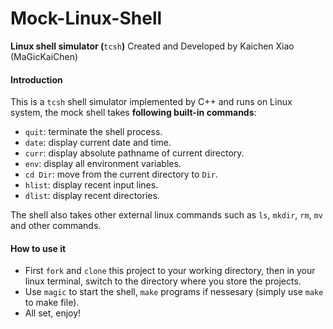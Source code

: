 # Mock-Linux-Shell
**Linux shell simulator (**`tcsh`**)**
Created and Developed by Kaichen Xiao (MaGicKaiChen)

#### Introduction
This is a `tcsh` shell simulator implemented by C++ and runs on Linux system, the mock shell takes **following built-in commands**:

  * `quit`: terminate the shell process.
  * `date`: display current date and time.
  * `curr`: display absolute pathname of current directory.
  * `env`: display all environment variables.
  * `cd Dir`: move from the current directory to `Dir`.
  * `hlist`: display recent input lines.
  * `dlist`: display recent directories.

The shell also takes other external linux commands such as `ls`, `mkdir`, `rm`, `mv` and other commands.

#### How to use it
* First `fork` and `clone` this project to your working directory, then in your linux terminal, switch to the directory where you store the projects.
* Use `magic` to start the shell, `make` programs if nessesary (simply use `make` to make file).
* All set, enjoy!
